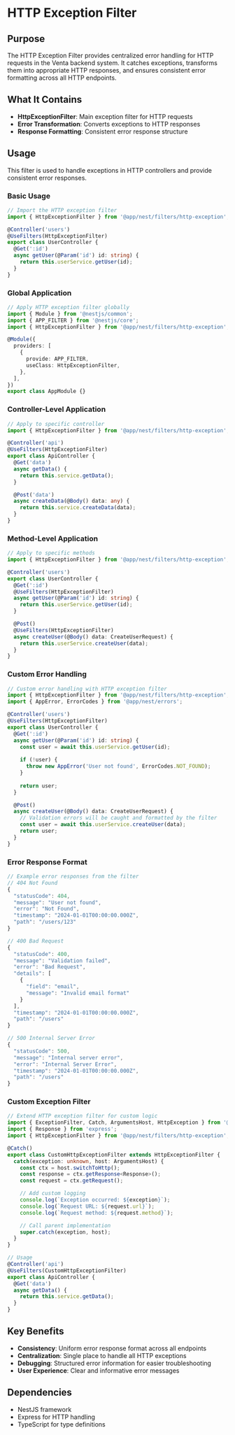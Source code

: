 # HTTP Exception Filter

## Purpose

The HTTP Exception Filter provides centralized error handling for HTTP requests in the Venta backend system. It catches exceptions, transforms them into appropriate HTTP responses, and ensures consistent error formatting across all HTTP endpoints.

## What It Contains

- **HttpExceptionFilter**: Main exception filter for HTTP requests
- **Error Transformation**: Converts exceptions to HTTP responses
- **Response Formatting**: Consistent error response structure

## Usage

This filter is used to handle exceptions in HTTP controllers and provide consistent error responses.

### Basic Usage
```typescript
// Import the HTTP exception filter
import { HttpExceptionFilter } from '@app/nest/filters/http-exception';

@Controller('users')
@UseFilters(HttpExceptionFilter)
export class UserController {
  @Get(':id')
  async getUser(@Param('id') id: string) {
    return this.userService.getUser(id);
  }
}
```

### Global Application
```typescript
// Apply HTTP exception filter globally
import { Module } from '@nestjs/common';
import { APP_FILTER } from '@nestjs/core';
import { HttpExceptionFilter } from '@app/nest/filters/http-exception';

@Module({
  providers: [
    {
      provide: APP_FILTER,
      useClass: HttpExceptionFilter,
    },
  ],
})
export class AppModule {}
```

### Controller-Level Application
```typescript
// Apply to specific controller
import { HttpExceptionFilter } from '@app/nest/filters/http-exception';

@Controller('api')
@UseFilters(HttpExceptionFilter)
export class ApiController {
  @Get('data')
  async getData() {
    return this.service.getData();
  }

  @Post('data')
  async createData(@Body() data: any) {
    return this.service.createData(data);
  }
}
```

### Method-Level Application
```typescript
// Apply to specific methods
import { HttpExceptionFilter } from '@app/nest/filters/http-exception';

@Controller('users')
export class UserController {
  @Get(':id')
  @UseFilters(HttpExceptionFilter)
  async getUser(@Param('id') id: string) {
    return this.userService.getUser(id);
  }

  @Post()
  @UseFilters(HttpExceptionFilter)
  async createUser(@Body() data: CreateUserRequest) {
    return this.userService.createUser(data);
  }
}
```

### Custom Error Handling
```typescript
// Custom error handling with HTTP exception filter
import { HttpExceptionFilter } from '@app/nest/filters/http-exception';
import { AppError, ErrorCodes } from '@app/nest/errors';

@Controller('users')
@UseFilters(HttpExceptionFilter)
export class UserController {
  @Get(':id')
  async getUser(@Param('id') id: string) {
    const user = await this.userService.getUser(id);
    
    if (!user) {
      throw new AppError('User not found', ErrorCodes.NOT_FOUND);
    }
    
    return user;
  }

  @Post()
  async createUser(@Body() data: CreateUserRequest) {
    // Validation errors will be caught and formatted by the filter
    const user = await this.userService.createUser(data);
    return user;
  }
}
```

### Error Response Format
```typescript
// Example error responses from the filter
// 404 Not Found
{
  "statusCode": 404,
  "message": "User not found",
  "error": "Not Found",
  "timestamp": "2024-01-01T00:00:00.000Z",
  "path": "/users/123"
}

// 400 Bad Request
{
  "statusCode": 400,
  "message": "Validation failed",
  "error": "Bad Request",
  "details": [
    {
      "field": "email",
      "message": "Invalid email format"
    }
  ],
  "timestamp": "2024-01-01T00:00:00.000Z",
  "path": "/users"
}

// 500 Internal Server Error
{
  "statusCode": 500,
  "message": "Internal server error",
  "error": "Internal Server Error",
  "timestamp": "2024-01-01T00:00:00.000Z",
  "path": "/users"
}
```

### Custom Exception Filter
```typescript
// Extend HTTP exception filter for custom logic
import { ExceptionFilter, Catch, ArgumentsHost, HttpException } from '@nestjs/common';
import { Response } from 'express';
import { HttpExceptionFilter } from '@app/nest/filters/http-exception';

@Catch()
export class CustomHttpExceptionFilter extends HttpExceptionFilter {
  catch(exception: unknown, host: ArgumentsHost) {
    const ctx = host.switchToHttp();
    const response = ctx.getResponse<Response>();
    const request = ctx.getRequest();

    // Add custom logging
    console.log(`Exception occurred: ${exception}`);
    console.log(`Request URL: ${request.url}`);
    console.log(`Request method: ${request.method}`);

    // Call parent implementation
    super.catch(exception, host);
  }
}

// Usage
@Controller('api')
@UseFilters(CustomHttpExceptionFilter)
export class ApiController {
  @Get('data')
  async getData() {
    return this.service.getData();
  }
}
```

## Key Benefits

- **Consistency**: Uniform error response format across all endpoints
- **Centralization**: Single place to handle all HTTP exceptions
- **Debugging**: Structured error information for easier troubleshooting
- **User Experience**: Clear and informative error messages

## Dependencies

- NestJS framework
- Express for HTTP handling
- TypeScript for type definitions 